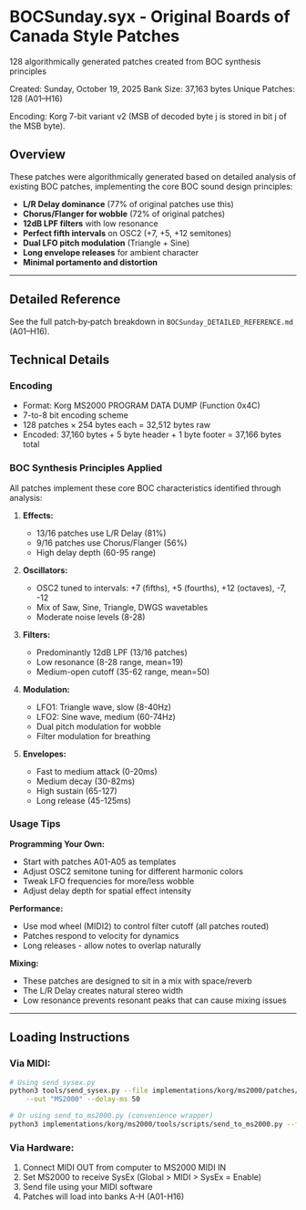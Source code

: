# BOCSunday.syx - Original Boards of Canada Style Patches

128 algorithmically generated patches created from BOC synthesis principles

Created: Sunday, October 19, 2025
Bank Size: 37,163 bytes
Unique Patches: 128 (A01–H16)

Encoding: Korg 7-bit variant v2 (MSB of decoded byte j is stored in bit j of the MSB byte).

## Overview

These patches were algorithmically generated based on detailed analysis of existing BOC patches, implementing the core BOC sound design principles:

- **L/R Delay dominance** (77% of original patches use this)
- **Chorus/Flanger for wobble** (72% of original patches)
- **12dB LPF filters** with low resonance
- **Perfect fifth intervals** on OSC2 (+7, +5, +12 semitones)
- **Dual LFO pitch modulation** (Triangle + Sine)
- **Long envelope releases** for ambient character
- **Minimal portamento and distortion**

---

## Detailed Reference

See the full patch‑by‑patch breakdown in `BOCSunday_DETAILED_REFERENCE.md` (A01–H16).


## Technical Details

### Encoding
- Format: Korg MS2000 PROGRAM DATA DUMP (Function 0x4C)
- 7-to-8 bit encoding scheme
- 128 patches × 254 bytes each = 32,512 bytes raw
- Encoded: 37,160 bytes + 5 byte header + 1 byte footer = 37,166 bytes total

### BOC Synthesis Principles Applied

All patches implement these core BOC characteristics identified through analysis:

1. **Effects:**
   - 13/16 patches use L/R Delay (81%)
   - 9/16 patches use Chorus/Flanger (56%)
   - High delay depth (60-95 range)

2. **Oscillators:**
   - OSC2 tuned to intervals: +7 (fifths), +5 (fourths), +12 (octaves), -7, -12
   - Mix of Saw, Sine, Triangle, DWGS wavetables
   - Moderate noise levels (8-28)

3. **Filters:**
   - Predominantly 12dB LPF (13/16 patches)
   - Low resonance (8-28 range, mean=19)
   - Medium-open cutoff (35-62 range, mean=50)

4. **Modulation:**
   - LFO1: Triangle wave, slow (8-40Hz)
   - LFO2: Sine wave, medium (60-74Hz)
   - Dual pitch modulation for wobble
   - Filter modulation for breathing

5. **Envelopes:**
   - Fast to medium attack (0-20ms)
   - Medium decay (30-82ms)
   - High sustain (65-127)
   - Long release (45-125ms)

### Usage Tips

**Programming Your Own:**
- Start with patches A01-A05 as templates
- Adjust OSC2 semitone tuning for different harmonic colors
- Tweak LFO frequencies for more/less wobble
- Adjust delay depth for spatial effect intensity

**Performance:**
- Use mod wheel (MIDI2) to control filter cutoff (all patches routed)
- Patches respond to velocity for dynamics
- Long releases - allow notes to overlap naturally

**Mixing:**
- These patches are designed to sit in a mix with space/reverb
- The L/R Delay creates natural stereo width
- Low resonance prevents resonant peaks that can cause mixing issues

---

## Loading Instructions

### Via MIDI:
```bash
# Using send_sysex.py
python3 tools/send_sysex.py --file implementations/korg/ms2000/patches/BoardsOfCanada/BOCSunday.syx \
    --out "MS2000" --delay-ms 50

# Or using send_to_ms2000.py (convenience wrapper)
python3 implementations/korg/ms2000/tools/scripts/send_to_ms2000.py --file implementations/korg/ms2000/patches/BoardsOfCanada/BOCSunday.syx
```

### Via Hardware:
1. Connect MIDI OUT from computer to MS2000 MIDI IN
2. Set MS2000 to receive SysEx (Global > MIDI > SysEx = Enable)
3. Send file using your MIDI software
4. Patches will load into banks A-H (A01-H16)




